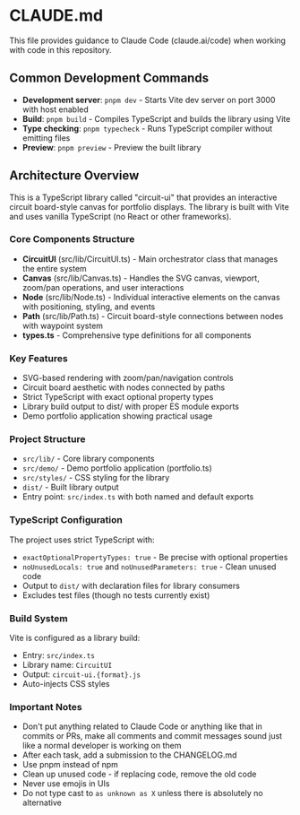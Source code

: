 # CLAUDE.md

This file provides guidance to Claude Code (claude.ai/code) when working with code in this repository.

## Common Development Commands

- **Development server**: `pnpm dev` - Starts Vite dev server on port 3000 with host enabled
- **Build**: `pnpm build` - Compiles TypeScript and builds the library using Vite
- **Type checking**: `pnpm typecheck` - Runs TypeScript compiler without emitting files
- **Preview**: `pnpm preview` - Preview the built library

## Architecture Overview

This is a TypeScript library called "circuit-ui" that provides an interactive circuit board-style canvas for portfolio displays. The library is built with Vite and uses vanilla TypeScript (no React or other frameworks).

### Core Components Structure

- **CircuitUI** (src/lib/CircuitUI.ts) - Main orchestrator class that manages the entire system
- **Canvas** (src/lib/Canvas.ts) - Handles the SVG canvas, viewport, zoom/pan operations, and user interactions
- **Node** (src/lib/Node.ts) - Individual interactive elements on the canvas with positioning, styling, and events
- **Path** (src/lib/Path.ts) - Circuit board-style connections between nodes with waypoint system
- **types.ts** - Comprehensive type definitions for all components

### Key Features

- SVG-based rendering with zoom/pan/navigation controls
- Circuit board aesthetic with nodes connected by paths
- Strict TypeScript with exact optional property types
- Library build output to dist/ with proper ES module exports
- Demo portfolio application showing practical usage

### Project Structure

- `src/lib/` - Core library components
- `src/demo/` - Demo portfolio application (portfolio.ts)
- `src/styles/` - CSS styling for the library
- `dist/` - Built library output
- Entry point: `src/index.ts` with both named and default exports

### TypeScript Configuration

The project uses strict TypeScript with:
- `exactOptionalPropertyTypes: true` - Be precise with optional properties
- `noUnusedLocals: true` and `noUnusedParameters: true` - Clean unused code
- Output to `dist/` with declaration files for library consumers
- Excludes test files (though no tests currently exist)

### Build System

Vite is configured as a library build:
- Entry: `src/index.ts`
- Library name: `CircuitUI`
- Output: `circuit-ui.{format}.js`
- Auto-injects CSS styles

### Important Notes

- Don't put anything related to Claude Code or anything like that in commits or PRs, make all comments and commit messages sound just like a normal developer is working on them
- After each task, add a submission to the CHANGELOG.md
- Use pnpm instead of npm
- Clean up unused code - if replacing code, remove the old code
- Never use emojis in UIs
- Do not type cast to `as unknown as X` unless there is absolutely no alternative